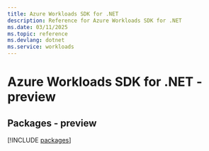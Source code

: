 ```yaml
---
title: Azure Workloads SDK for .NET
description: Reference for Azure Workloads SDK for .NET
ms.date: 03/11/2025
ms.topic: reference
ms.devlang: dotnet
ms.service: workloads
---
```

# Azure Workloads SDK for .NET - preview
## Packages - preview
[!INCLUDE [packages](workloads-index.md)]